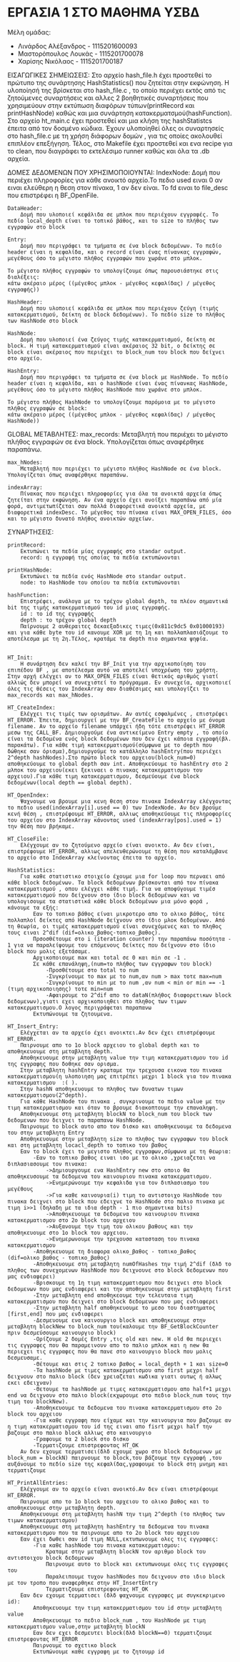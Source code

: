 # ΕΡΓΑΣΙΑ 1 ΣΤΟ ΜΑΘΗΜΑ ΥΣΒΔ

Μέλη ομάδας:
* Λινάρδος Αλέξανδρος - 1115201600093
* Μαστορόπουλος Λουκάς - 1115201700078
* Χαρίσης Νικόλαος - 1115201700187


ΕΙΣΑΓΩΓΙΚΕΣ ΣΗΜΕΙΩΣΕΙΣ:
    Στο αρχείο hash_file.h έχει προστεθεί το πρώτυπο της συνάρτησης HashStatistics() που ζητείται στην εκφώνηση. Η υλοποίησή της βρίσκεται στο hash_file.c , το οποίο περιέχει εκτός από τις ζητούμενες συναρτήσεις και αλλες 2 βοηθητικές συναρτήσεις που χρησιμεύουν στην εκτύπωση διαφόρων τύπων(printRecord και printHashNode) καθώς και μια συνάρτηση κατακερματσμού(hashFunction). Στο αρχείο ht_main.c έχει προστεθεί και μια κλήση της hashStatistcs έπειτα από τον δοσμένο κώδικα. Έχουν υλοποίηθεί όλες οι συναρτησείς στο hash_file.c  με τη χρήση διάφορων δομών , για τις οποίες ακολουθεί επιπλέον επεξήγηση. Τέλος, στο Makefile έχει προστεθεί και ενα recipe για το clean, που διαγράφει το εκτελέσιμο runner καθώς και όλα τα .db αρχεία.

ΔΟΜΕΣ ΔΕΔΟΜΕΝΩΝ ΠΟΥ ΧΡΗΣΙΜΟΠΟΙΟΥΝΤΑΙ:
    IndexNode:
        Δομή που περιέχει πληροφορίες για κάθε ανοικτό αρχείο.Το πεδιο used ειναι 0 αν ειναι ελεύθερη η θεση στον πίνακα, 1 αν δεν είναι. Το fd ειναι to file_desc που επιστρέφει η BF_OpenFile.
    
    DataHeader:
        Δομή που υλοποιεί κεφάλιδα σε μπλοκ που περιέχουν εγγραφές. Το πεδίο local_depth είναι το τοπικό βάθος, και το size το πλήθος των εγγραφών στο block

    Entry:
        Δομή που περιγράφει τα τμήματα σε ένα block δεδομένων. To πεδίο header είναι η κεφαλίδα, και ο record είναι ένας πίνανκας εγγραφών, μεγέθους όσο το μέγιστο πλήθος εγγραφών που χωράνε στο μπλοκ.

    Το μέγιστο πλήθος εγγραφών το υπολογίζουμε όπως παρουσιάστηκε στις διαλέξεις: 
    κάτω ακέραιο μέρος ((μέγεθος μπλοκ - μέγεθος κεφαλίδας) / μέγεθος εγγραφής))
    
    HashHeader:
        Δομή που υλοποιεί κεφάλιδα σε μπλοκ που περιέχουν ζεύγη (τιμής κατακερματισμού, δείκτη σε block δεδομένων). Το πεδίο size το πλήθος των HashNode στο block

    HashNode:
        Δομή που υλοποιεί ένα ζεύγος τιμής κατακερματισμού, δείκτη σε block. Η τιμή κατακερματισμού είναι ακέραιος 32 bit, ο δείκτης σε block είναι ακέραιος που περιέχει το block_num του block που δείχνει στο αρχείο.
    
    HashEntry:
        Δομή που περιγράφει τα τμήματα σε ένα block με HashNode. To πεδίο header είναι η κεφαλίδα, και ο hashNode είναι ένας πίνανκας HashNode, μεγέθους όσο το μέγιστο πλήθος HashNode που χωράνε στο μπλοκ.

    Το μέγιστο πλήθος HashNode το υπολογίζουμε παρόμοια με το μέγιστο πλήθος εγγραφών σε block: 
    κάτω ακέραιο μέρος ((μέγεθος μπλοκ - μέγεθος κεφαλίδας) / μέγεθος HashNode))

GLOBAL ΜΕΤΑΒΛΗΤΕΣ:
    max_records:
        Μεταβλητή που περιέχει το μέγιστο πλήθος εγγραφών σε ένα block. Υπολογίζεται όπως αναφέρθηκε παραπάνω.
    
    max_hNodes:
        Μεταβλητή που περιέχει το μέγιστο πλήθος HashNode σε ένα block. Υπολογίζεται όπως αναφέρθηκε παραπάνω.

    indexArray:
        Πίνακας που περιέχει πληροφορίες για όλα τα ανοικτά αρχεία όπως ζητείται στην εκφώνηση. Αν ένα αρχείο έχει ανοίξει παραπάνω από μία φορά, αντιμετωπίζεται σαν πολλά διαφορετικά ανοικτά αρχεία, με διαφορετικά indexDesc. To μέγεθος του πίνακα είναι MAX_OPEN_FILES, όσο και το μέγιστο δυνατό πλήθος ανοικτών αρχείων. 
    
ΣΥΝΑΡΤΗΣΕΙΣ:

    printRecord:
        Εκτυπώνει τα πεδία μίας εγγραφής στο standar output.
        record: η εγγραφή της οποίας τα πεδία εκτυπώνονται

    printHashNode:
        Εκτυπώνει τα πεδία ενός HashNode στο standar output.
        node: το HashNode του οποίου τα πεδία εκτυπώνονται

    hashFunction:
        Επιστρέφει, ανάλογα με το τρέχον global depth, τα πλέον σημαντικά bit της τιμής κατακερματισμού του id μιας εγγραφής.
        id : το id της εγγραφής
        depth : το τρέχον global depth
        Παίρνουμε 2 αυθεραιτες δεκαεξαδικες τιμες(0x811c9dc5 0x01000193) και για κάθε byte του id κανουμε XOR με τη 1η και πολλαπλασιάζουμε το αποτέλεσμα με τη 2η.Τέλος, κρατάμε τα depth πιο σημαντκα ψηφία.
            

    HT_Init:
        Η συνάρτηση δεν καλεί την BF_Init για την αρχικοποίηση του επιπέδου BF , με αποτέλεσμα αυτό να αποτελεί υποχρέωση του χρήστη. Στην αρχή ελέγχει αν το MAX_OPEN_FILES είναι θετικός αριθμός γιατί αλλιώς δεν μπορεί να συνεχιστεί το πρόγραμμα. Εν συνεχεία, αρχικοποιεί όλες τις θέσεις του IndexArray σαν διαθέσιμες και υπολογίζει το max_records και max_hNodes.

    HT_CreateIndex:
        Ελέγχει τις τιμές των ορισμάτων. Αν αυτές εσφαλμένες , επιστρέφει HT_ERROR. Έπειτα, δημιουργεί με την BF_CreateFile το αρχείο με όνομα filename. Αν το αρχείο filename υπάρχει ήδη τότε επιστρέφει HT_ERROR μεσω της CALL_BF. Δημιουργούμε ένα αντικείμενο Entry empty , το οποίο είναι τα δεδομένα ενός block δεδομένων που δεν έχει κάποια εγγραφή(βλ. παρακάτω). Για κάθε τιμή κατακερματισμού(σύμφωνα με το depth που δώθηκε σαν όρισμα),δημιουργούμε το κατάλληλο hashEntry(που περιέχει 2^depth hashNodes).Στο πρώτο block του αρχειου(block_num=0) αποθηκεύουμε το global depth σαν int. Αποθηκεύουμε το hashEntry στο 2 μλποκ του αρχειου(εκει ξεκιναει ο πινακας κατακερματισμου του αρχειου).Για κάθε τιμη κατακερματισμου, δεσμεύουμε ένα block δεδομένων(local depth == global depth).

    HT_OpenIndex:
        Ψαχνουμε να βρουμε μια κενη θεση στον πινακα IndexArray ελέγχοντας το πεδιο used(indexArray[i].used == 0) των IndexNode. Αν δεν βρούμε κενή θέση , επιστρέφουμε HT_ERROR, αλλιως αποθηκεύουμε τις πληροφορίες του αρχείου στο IndexArray κάνοντας used (indexArray[pos].used = 1) την θέση που βρήκαμε.

    HT_CloseFile:
        Ελέγχουμε αν το ζητούμενο αρχείο είναι ανοικτο. Αν δεν είναι, επιστρέφουμε HT_ERROR, αλλιως απελευθερώνουμε τη θέση που καταλάμβανε το αρχείο στο IndexArray κλείνοντας έπειτα το αρχείο.

    HashStatistics:
        Για καθε στατιστικο στοιχείο έχουμε μια for loop που περναει από κάθε block δεδομένων. Τα block δεδομένων βρίσκονται από τον πίνακα κατακερματισμού , οπου ελέγχει κάθε τιμή. Για να αποφύγουμε τιμέσ κατακερματισμού που δείχνουν στο ίδιο block δεδομένων και να υπολογισουμε τα στατιστικά κάθε block δεδομένων μια μόνο φορά , κάνουμε τα εξής:
            Εαν το τοπικο βάθος είναι μικροτερο απο το ολικο βάθος, τότε πολλαπλοί δείκτες από HashNode δείχνουν στο ίδιο μλοκ δεδομένων. Από τη θεωρία, οι τιμές κατακερματισμού είναι συνεχόμενες και το πληθος τους ειναι 2^dif (dif=ολικο_βαθος-τοπικο_βαθος).
            Πρσοσθέτουμε στο i (iteration counter) την παραπάνω ποσότητα - 1 για να παραλείψουμε του επόμενους δείκτες που δείχνουν στο ίδιο block που μολις εξετάσαμε.
            Αρχικοποιουμε max και total σε 0 και min σε -1 .
            Σε κάθε επανάληψη,(num=το πλήθος των εγγραφων του block)
                -Προσθέτουμε στο total το num 
                -Συγκρίνουμε το max με το num,αν num > max τοτε max=num
                -Συγκρίνουμε το min με το num ,αν num < min or min == -1 (τιμη αρχικοποιησης) τοτε min=num
                -Αφαιρουμε το 2^dif απο το dataN(πλήθος διαφορετικων block δεδομενων),γιατι εχει αρχικοποιηθει στο πληθος των τιμων κατακερματισμου.Ο λογος περιγράφεται παραπανω
            Εκτυπώνουμε τα ζητουμενα.

    HT_Insert_Entry:
        Ελέγχεται αν τα αρχείο έχει ανοικτει.Αν δεν έχει επιστρέφουμε HT_ERROR.
        Παιρνουμε απο το 1ο block αρχειου το global depth και το αποθηκευουμε στη μεταβλητη depth.
        Αποθηκευουμε στην μεταβλητη value την τιμη κατακερματισμου του id της εγγραφης που δοθηκε σαν ορισμα.
        Στην μεταβλητη hashEntry κραταμε την τρεχουσα εικονα του πινακα κατακερματισμου(η υλοποιηση μας επιτρέπει μεχρι 1 block για τον πινακα κατακερματισμου  :( ).
        Στην hashN αποθηκευουμε το πληθος των δυνατων τιμων κατακερματισμου(2^depth).
        Για κάθε HashNode του πινακα , συγκρινουμε το πεδιο value με την τιμη κατακερματισμου και όταν το βρουμε διακοπτουμε την επαναληψη.
        Αποθηκευουμε στη μεταβλητη blockN το block_num του block των δεδομενων που δειχνει το παραπανω HashNode.
        Παιρνουμε το block αυτο απο τον δισκο και αποθηκευουμε τα δεδομενα του στην μεταβλητη Entry
        Αποθηκευουμε στην μεταβλητη size το πληθος των εγγραφων του block και στη μεταβλητη locacl_depth το τοπικο του βαθος
        Εαν το block έχει το μεγιστο πληθος εγγραφων,σύμφωνα με τη θεωρια:
            -Εαν το τοπικο βαθος ειναι ισο με το ολικο ,χρειαζεται να διπλασιασουμε τον πινακα:
                ->Δημιουργουμε ενα HashEntry new στο οποιο θα αποθηκευσουμε τα δεδομενα του καινουριου πινακα κατακερματισμου.
                ->Ενημερώνουμε την κεφαλιδα για τον διπλασιασμο του μεγέθους
                ->Για καθε καινουρια(i) τιμη το αντιστοιχο HashNode του πινακα δειχνει στο block που εδειχνε το HashNode στο παλιο πινακα με τιμη i>>1 (δηλαδη με τα ιδια depth - 1 πιο σημαντικα bits)
                ->Αποθηκευουμε τα δεδομενα του καινουριου πινακα κατακερματισμου στο 2ο block του αρχειου
                ->Αυξανουμε την τιμη του ολικου βαθους και την αποθηκευουμε στο 1ο block του αρχειου.
                ->Ενημερωνουμε την τρεχουσα κατασταση του πινακα κατακερματισμου
            -Αποθηκευουμε τη διαφορα ολικο_βαθος - τοπικο_βαθος (dif=ολικο_βαθος - τοπικο_βαθος)
            -Αποθηκευουμε στη μεταβλητη numOfHashes την τιμή 2^dif (δλδ το πληθος των συνεχομενων HashNode που δειχνουνε στο block δεδομενων που μας ενδιαφερει)
            -Βρισκουμε τη 1η τιμη κατακερματισμου που δειχνει στο block δεδομενων που μας ενδιαφερει και την αποθηκευουμε στην μεταβλητη first
            -Στην μεταβλητη end αποθηκεουμε την τελευταια τιμη κατακερματισμου που δειχνει στο block δεδομενων που μας ενδιαφερει
            -Στην μεταβλητη half αποθηκευουμε το μεσο του διαστηματος [first,end] που μας ενδιαφερει
            -Δεσμευουμε ενα καινουργιο block και αποθηκευουμε στην μεταβλητη blockNew το block_num του(καλουμε την BF_GetBlockCounter πριν δεσμεύσουμε καινουργιο block)
            -Ορίζουμε 2 δομές Entry ,τις old και new. H old θα περιεχει τις εγγραφες που θα παραμεινουν απο το παλιο μπλοκ και η new θα περιεχει τις εγγραφες που θα πανε στο καινουργιο block που μολις δεσμευσαμε.
            -Θέτουμε και στις 2 τοπικο βαθος = local_depth + 1 και size=0
            -Τα hashNode με τιμες κατακερματισμου απο first μεχρι half  δειχνουν στο παλιο block (δεν χρειαζεται κωδικα γιατι ουτως ή αλλως εκει εδειχναν) 
            -Θετουμε τα hashNode με τιμες κατακερματισμου απο half+1 μεχρι end να δειχνουν στο παλιο block(εκχωρουμε στο πεδιο block_num τους την τιμη του blockNew).
            -Αποθηκευουμε τα δεδομενα του πινακα κατακερματισμου στο 2ο block του αρχειου
            -Για καθε εγγραφη που είχαμε και την καινουργια που βαζουμε αν η τιμη κατακερματισμου του id της ειναι απο fisrt μεχρι half την βαζουμε στο παλιο block αλλιως στο καινουργιο
            -Γραφουμε τα 2 block στο δισκο
            -Τερματιζουμε επιστρεφοντας HT_OK
        Αν δεν εχουμε τερματισει(δλδ εχουμε χωρο στο block δεδομενων με block_num = blockN) παιρνουμε το block,του βάζουμε την εγγραφή ,του αυξάνουμε το πεδίο size της κεφαλίδας,γραφουμε το block στη μνημη και τερματιζουμε     

    HT_PrintAllEntries:
        Ελέχγουμε αν το αρχείο είναι ανοικτό.Αν δεν είναι επιστρέφουμε HT_ERROR.
        Παιρνουμε απο το 1ο block του αρχειου το ολικο βαθος και το αποθηκευουμε στην μεταβλητη depth.
        Αποθηκευουμε στη μεταβλητη hashN την τιμη 2^depth (το πληθος των τιμων κατακερματισμου)
        Αποθηκευουμε στη μεταβλητη hashEntry τα δεδομενα του πινακα κατακερματισμου που τα παιρνουμε απο το 2ο block του αρχειου
        Εαν έχει δωθει σαν id τιμη NULL,εκτυπωνουμε ολες τις εγγραφες:
            -Για καθε hashNode του πινακα κατακερματισμου:
                Κραταμε στην μεταβλητη blockΝ τον αριθμο block του αντιστοιχου block δεδομενων
                Παιρνουμε αυτο το block και εκτυπωνουμε ολες τις εγγραφες του
                Παραλειπουμε τυχον hashNodes που δειχνουν στο ιδιο block με τον τροπο που αναφερθηκε στην HT_InsertEntry
                Τερματιζουμε επιστρεφοντας HT_OK
        Εαν δεν εχουμε τερματισει (δλδ ψαχνουμε εγγραφες με συγκεκριμενο id):
            Αποθηκευουμε την τιμη κατακερματισμου του id στην μεταβλητη value
            Αποθηκευουμε το πεδιο block_num , του ΗashNode με τιμη κατακερματισμου value,στην μεταβλητη blockN
            Εαν δεν εχει δεσμευτει block(δλδ blockN==0) τερματιζουμε επιστρεφοντας HT_ERROR
            Παιρνουμε το σχετικο block
            Εκτυπώνουμε καθε εγγραφη με το ζητουμρ id 
